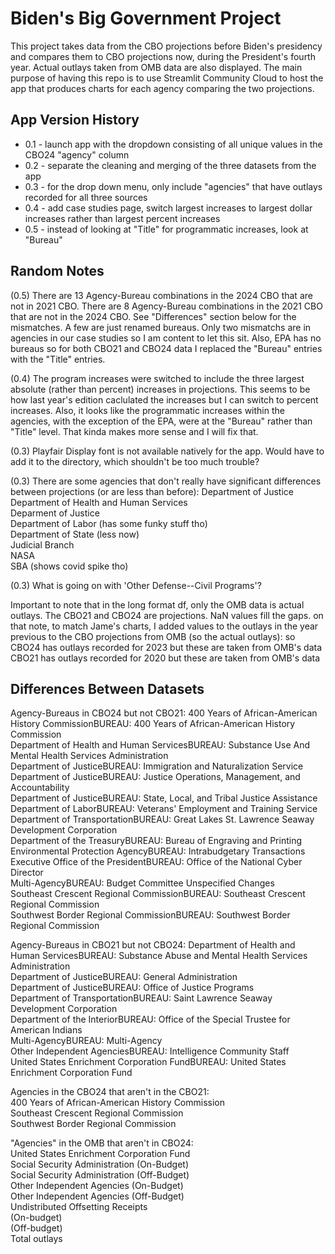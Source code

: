 # Biden's Big Government Project
This project takes data from the CBO projections before Biden's presidency and compares them to CBO projections now, during the President's fourth year. Actual 
outlays taken from OMB data are also displayed. 
The main purpose of having this repo is to use Streamlit Community Cloud to host the app that produces charts for each agency comparing the two projections.

## App Version History
- 0.1 - launch app with the dropdown consisting of all unique values in the CBO24 "agency" column
- 0.2 - separate the cleaning and merging of the three datasets from the app
- 0.3 - for the drop down menu, only include "agencies" that have outlays recorded for all three sources
- 0.4 - add case studies page, switch largest increases to largest dollar increases rather than largest percent increases 
- 0.5 - instead of looking at "Title" for programmatic increases, look at "Bureau" 

## Random Notes
(0.5) There are 13 Agency-Bureau combinations in the 2024 CBO that are not in 2021 CBO. There are 8 Agency-Bureau combinations in the 2021 CBO that are not in the 2024 CBO. See "Differences" section below for the mismatches. A few are just renamed bureaus. Only two mismatchs are in agencies in our case studies so I am content to let this sit. Also, EPA has no bureaus so for both CBO21 and CBO24 data I replaced the "Bureau" entries with the "Title" entries. 

(0.4) The program increases were switched to include the three largest absolute (rather than percent) increases in projections. This seems to be how last year's edition caclulated the increases but I can switch to percent increases. Also, it looks like the programmatic increases within the agencies, with the exception of the EPA, were at the "Bureau" rather than "Title" level. That kinda makes more sense and I will fix that. 

(0.3) Playfair Display font is not available natively for the app. Would have to add it to the directory, which shouldn't be too much trouble?

(0.3) There are some agencies that don't really have significant differences between projections (or are less than before):
Department of Justice  
Department of Health and Human Services  
Deparment of Justice  
Department of Labor (has some funky stuff tho)  
Department of State (less now)  
Judicial Branch  
NASA  
SBA (shows covid spike tho)  
    
(0.3) What is going on with 'Other Defense--Civil Programs'?

Important to note that in the long format df, only the OMB data is actual outlays. The CBO21 and CBO24 are projections. NaN values fill the gaps. 
on that note, to match Jame's charts, I added values to the outlays in the year previous to the CBO projections from OMB (so the actual outlays):
so CBO24 has outlays recorded for 2023 but these are taken from OMB's data
CBO21 has outlays recorded for 2020 but these are taken from OMB's data

## Differences Between Datasets
Agency-Bureaus in CBO24 but not CBO21:
400 Years of African-American History CommissionBUREAU: 400 Years of African-American History Commission  
Department of Health and Human ServicesBUREAU: Substance Use And Mental Health Services Administration  
Department of JusticeBUREAU: Immigration and Naturalization Service  
Department of JusticeBUREAU: Justice Operations, Management, and Accountability  
Department of JusticeBUREAU: State, Local, and Tribal Justice Assistance  
Department of LaborBUREAU: Veterans' Employment and Training Service  
Department of TransportationBUREAU: Great Lakes St. Lawrence Seaway Development Corporation  
Department of the TreasuryBUREAU: Bureau of Engraving and Printing  
Environmental Protection AgencyBUREAU: Intrabudgetary Transactions
Executive Office of the PresidentBUREAU: Office of the National Cyber Director  
Multi-AgencyBUREAU: Budget Committee Unspecified Changes  
Southeast Crescent Regional CommissionBUREAU: Southeast Crescent Regional Commission  
Southwest Border Regional CommissionBUREAU: Southwest Border Regional Commission  

Agency-Bureaus in CBO21 but not CBO24:
Department of Health and Human ServicesBUREAU: Substance Abuse and Mental Health Services Administration  
Department of JusticeBUREAU: General Administration  
Department of JusticeBUREAU: Office of Justice Programs  
Department of TransportationBUREAU: Saint Lawrence Seaway Development Corporation  
Department of the InteriorBUREAU: Office of the Special Trustee for American Indians  
Multi-AgencyBUREAU: Multi-Agency  
Other Independent AgenciesBUREAU: Intelligence Community Staff  
United States Enrichment Corporation FundBUREAU: United States Enrichment Corporation Fund  

Agencies in the CBO24 that aren't in the CBO21:  
400 Years of African-American History Commission   
Southeast Crescent Regional Commission   
Southwest Border Regional Commission

"Agencies" in the OMB that aren't in CBO24:  
United States Enrichment Corporation Fund  
Social Security Administration (On-Budget)  
Social Security Administration (Off-Budget)  
Other Independent Agencies (On-Budget)  
Other Independent Agencies (Off-Budget)  
Undistributed Offsetting Receipts  
(On-budget)  
(Off-budget)  
Total outlays  